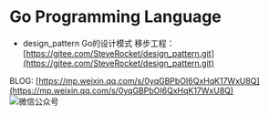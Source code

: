 # Go Programming Language

- design_pattern Go的设计模式 移步工程：[https://gitee.com/SteveRocket/design_pattern.git](https://gitee.com/SteveRocket/design_pattern.git)

BLOG: [https://mp.weixin.qq.com/s/0yqGBPbOI6QxHqK17WxU8Q](https://mp.weixin.qq.com/s/0yqGBPbOI6QxHqK17WxU8Q)  
![微信公众号](./../static/wechat.png)


















